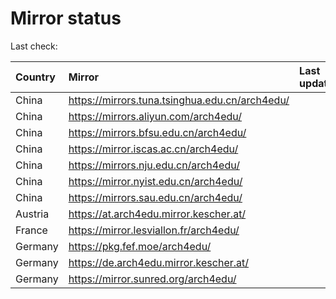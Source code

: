 <script src="./time.js"></script>
# Mirror status
Last check: <script type="text/javascript">localize(1700011063.4202993);</script>

|Country|Mirror|Last update|
|:------|:-----|:----------|
|China|https://mirrors.tuna.tsinghua.edu.cn/arch4edu/|<script type="text/javascript">localize(1699986376);</script>|
|China|https://mirrors.aliyun.com/arch4edu/|<script type="text/javascript">localize(1699986376);</script>|
|China|https://mirrors.bfsu.edu.cn/arch4edu/|<script type="text/javascript">localize(1699986376);</script>|
|China|https://mirror.iscas.ac.cn/arch4edu/|<script type="text/javascript">localize(1699986376);</script>|
|China|https://mirrors.nju.edu.cn/arch4edu/|<script type="text/javascript">localize(1699900214);</script>|
|China|https://mirror.nyist.edu.cn/arch4edu/|<script type="text/javascript">localize(1699986376);</script>|
|China|https://mirrors.sau.edu.cn/arch4edu/|<script type="text/javascript">localize(1699986376);</script>|
|Austria|https://at.arch4edu.mirror.kescher.at/|<script type="text/javascript">localize(1699986376);</script>|
|France|https://mirror.lesviallon.fr/arch4edu/|<script type="text/javascript">localize(1699986376);</script>|
|Germany|https://pkg.fef.moe/arch4edu/|<script type="text/javascript">localize(1699986376);</script>|
|Germany|https://de.arch4edu.mirror.kescher.at/|<script type="text/javascript">localize(1699986376);</script>|
|Germany|https://mirror.sunred.org/arch4edu/|<script type="text/javascript">localize(1699986376);</script>|

<script src="./tablefilter/tablefilter.js"></script>
<script src="./table.js"></script>